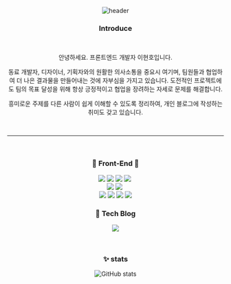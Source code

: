 <div align='center'/>

![header](https://capsule-render.vercel.app/api?type=waving&color=auto&height=300&section=header&text=Ayaan&fontSize=90&animation=fadeIn&fontAlignY=38&descAlignY=51&descAlign=62)

### Introduce


<br>

안녕하세요. 프론트엔드 개발자 이현호입니다.
            
동료 개발자, 디자이너, 기획자와의 원활한 의사소통을 중요시 여기며, 팀원들과 협업하여 더 나은 결과물을 만들어내는 것에 자부심을 가지고 있습니다.
도전적인 프로젝트에도 팀의 목표 달성을 위해 항상 긍정적이고 협업을 장려하는 자세로 문제를 해결합니다.

흥미로운 주제를 다른 사람이 쉽게 이해할 수 있도록 정리하여,
개인 블로그에 작성하는 취미도 갖고 있습니다.

<br>

---

<br>

### 🌱 Front-End 🌱       
<div>
            <img src="https://img.shields.io/badge/HTML5-E34F26?style=flat-square&logo=HTML5&logoColor=white"/>
            <img src="https://img.shields.io/badge/CSS3-1572B6?style=flat-square&logo=CSS3&logoColor=white"/>
            <img src="https://img.shields.io/badge/Scss-CC6699?style=flat-square&logo=Sass&logoColor=white"/></a>
            <img src="https://img.shields.io/badge/Emotion-yellow?style=flat-square&logo=Emotion&logoColor=white"/>&nbsp 
</div>
<div>
            <img src="https://img.shields.io/badge/JavaScript-F7DF1E?style=flat-square&logo=JavaScript&logoColor=white"/>
            <img src="https://img.shields.io/badge/Typescript-3178C6?style=flat-square&logo=Typescript&logoColor=white"/></a>&nbsp         
</div>
<div>
            <img src="https://img.shields.io/badge/React-00BCF6?style=flat-square&logo=React&logoColor=white"/>
            <img src="https://img.shields.io/badge/Redux-764ABC?style=flat-square&logo=Redux&logoColor=white"/>
            <img src="https://img.shields.io/badge/Next.js-000?style=flat-square&logo=Next.js&logoColor=white"/>
            <img src="https://img.shields.io/badge/Vue.js-4FC08D?style=flat-square&logo=Vue.js&logoColor=white"/>
</div>
<!-- <div>
            <img src="https://img.shields.io/badge/Node.js-339933?style=flat-square&logo=Node.js&logoColor=white"/></a>
            <img src="https://img.shields.io/badge/PostgreSQL-4169E1?style=flat-square&logo=PostgreSQL&logoColor=white"/></a>&nbsp 
            <img src="https://img.shields.io/badge/MySQL-00591?style=flat-square&logo=mysql&logoColor=white"/>
</div> -->
            
### 👯 Tech Blog
<a href="https://velog.io/@leehyunho2001/series"><img src="https://img.shields.io/badge/Velog-1DBF73?style=flat-square&logo=Vimeo&logoColor=white"/></a>

<br> 

### ✨ stats
<span>![GitHub stats](https://github-readme-stats.vercel.app/api?username=LEEHYUNHO2001&show_icons=true&theme=highcontrast)</span>
            

</div>

